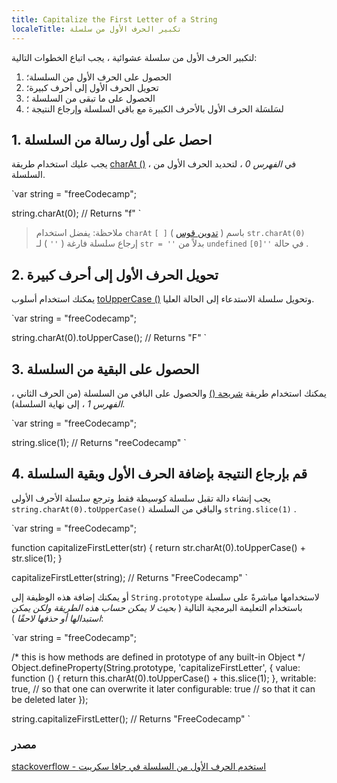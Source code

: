```yaml
---
title: Capitalize the First Letter of a String
localeTitle: تكبير الحرف الأول من سلسلة
---
```

لتكبير الحرف الأول من سلسلة عشوائية ، يجب اتباع الخطوات التالية:

1.  الحصول على الحرف الأول من السلسلة؛
2.  تحويل الحرف الأول إلى أحرف كبيرة؛
3.  الحصول على ما تبقى من السلسلة ؛
4.  لسَلسَلة الحرف الأول بالأحرف الكبيرة مع باقي السلسلة وإرجاع النتيجة ؛

## 1\. احصل على أول رسالة من السلسلة

يجب عليك استخدام طريقة [charAt ()](http://forum.freecodecamp.com/t/javascript-string-prototype-charat/15932) ، في _الفهرس 0_ ، لتحديد الحرف الأول من السلسلة.

 `var string = "freeCodecamp"; 
 
 string.charAt(0); // Returns "f" 
` 

> ملاحظة: يفضل استخدام `charAt` `[ ]` ( [تدوين قوس](http://forum.freecodecamp.com/t/javascript-string-prototype-touppercase/15950) ) باسم `str.charAt(0)` إرجاع سلسلة فارغة ( _`''`_ ) لـ `str = ''` بدلاً من `undefined` في حالة `''[0]` .

## 2\. تحويل الحرف الأول إلى أحرف كبيرة

يمكنك استخدام أسلوب [toUpperCase ()](http://forum.freecodecamp.com/t/javascript-string-prototype-touppercase/15950) وتحويل سلسلة الاستدعاء إلى الحالة العليا.

 `var string = "freeCodecamp"; 
 
 string.charAt(0).toUpperCase(); // Returns "F" 
` 

## 3\. الحصول على البقية من السلسلة

يمكنك استخدام طريقة [شريحة ()](https://github.com/freecodecamp/freecodecamp/wiki/js-array-prototype-slice) والحصول على الباقي من السلسلة (من الحرف الثاني ، _الفهرس 1_ ، إلى نهاية السلسلة).

 `var string = "freeCodecamp"; 
 
 string.slice(1); // Returns "reeCodecamp" 
` 

## 4\. قم بإرجاع النتيجة بإضافة الحرف الأول وبقية السلسلة

يجب إنشاء دالة تقبل سلسلة كوسيطة فقط وترجع سلسلة الأحرف الأولى `string.charAt(0).toUpperCase()` والباقي من السلسلة `string.slice(1)` .

 `var string = "freeCodecamp"; 
 
 function capitalizeFirstLetter(str) { 
  return str.charAt(0).toUpperCase() + str.slice(1); 
 } 
 
 capitalizeFirstLetter(string); // Returns "FreeCodecamp" 
` 

أو يمكنك إضافة هذه الوظيفة إلى `String.prototype` لاستخدامها مباشرةً على سلسلة باستخدام التعليمة البرمجية التالية ( _بحيث لا يمكن حساب هذه الطريقة ولكن يمكن استبدالها أو حذفها لاحقًا_ ):

 `var string = "freeCodecamp"; 
 
 /* this is how methods are defined in prototype of any built-in Object */ 
 Object.defineProperty(String.prototype, 'capitalizeFirstLetter', { 
    value: function () { 
        return this.charAt(0).toUpperCase() + this.slice(1); 
    }, 
    writable: true, // so that one can overwrite it later 
    configurable: true // so that it can be deleted later 
 }); 
 
 string.capitalizeFirstLetter(); // Returns "FreeCodecamp" 
` 

### مصدر

[stackoverflow - استخدم الحرف الأول من السلسلة في جافا سكريبت](http://stackoverflow.com/questions/1026069/capitalize-the-first-letter-of-string-in-javascript/1026087#1026087)